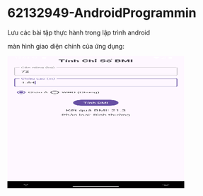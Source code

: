 # 62132949-AndroidProgrammin
Lưu các bài tập thực hành trong lập trình android

màn hình giao diện chính của ứng dụng:

<img src="image/1.png" alt="Screenshot of the main activity" width="400" height="300">